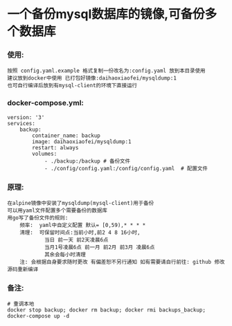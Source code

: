 # 一个备份mysql数据库的镜像,可备份多个数据库

### 使用:

    按照 config.yaml.example 格式复制一份改名为:config.yaml 放到本目录使用
    建议放到docker中使用 已打包好镜像:daihaoxiaofei/mysqldump:1
    也可自行编译后放到有mysql-client的环境下直接运行

### docker-compose.yml:

    version: '3'
    services:
        backup:
            container_name: backup
            image: daihaoxiaofei/mysqldump:1
            restart: always
            volumes:
                - ./backup:/backup # 备份文件
                - ./config/config.yaml:/config/config.yaml  # 配置文件

### 原理:

    在alpine镜像中安装了mysqldump(mysql-client)用于备份
    可以用yaml文件配置多个需要备份的数据库
    用go写了备份文件的规则:
        频率:  yaml中自定义配置 默认= [0,59),* * * *
        清理:  可保留时间点:当前小时,前2 4 8 16小时,
                当日 前一天 前2天凌晨6点
                当月1号凌晨6点 前一月 前2月 前3月 凌晨6点
                其余会每小时清理
        注: 会根据自身要求随时更改 有偏差恕不另行通知 如有需要请自行前往: github 修改源码重新编译

### 备注:
    # 重调本地
    docker stop backup; docker rm backup; docker rmi backups_backup; docker-compose up -d

